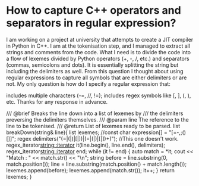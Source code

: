 
# How to capture C++ operators and separators in regular expression?

I am working on a project at university that attempts to create a JIT compiler in Python in C++. I am at the tokenisation step, and I managed to extract all strings and comments from the code. What I need is to divide the code into a flow of lexemes divided by Python operators (+, -, /, etc.) and separators (commas, semicolons and dots). It is essentially splitting the string but including the delimiters as well. From this question I thought about using regular expressions to capture all symbols that are either delimiters or are not. My only question is how do I specify a regular expression that:

includes multiple characters (-=, //, !=);
includes regex symbols like [, ], (, ), etc.
Thanks for any response in advance.

/// @brief Breaks the line down into a list of lexemes by 
/// the delimiters preversing the delimiters themselves.
/// @param line The reference to the line to be tokenised.
/// @return List of lexemes ready to be parsed.
list<string> breakDown(string& line){
    list<string> lexemes;
    //const char expression[] = "[=-,;()[]]";
    regex delimiters("(=|(|)|[|])|(=|(|)|[|])+)"); //This one doesn't work.
    regex_iterator<string::iterator> it(line.begin(), line.end(), delimiters);
    regex_iterator<string::iterator> end;
    while (it != end) {
        auto match = *it;
        cout << "Match : " << match.str() << "\n"; 
        string before = line.substring(0, match.position());
        line = line.substring(match.position() + match.length());
        lexemes.append(before);
        lexemes.append(match.str());
        it++;
    }
    return lexemes;
}


        
